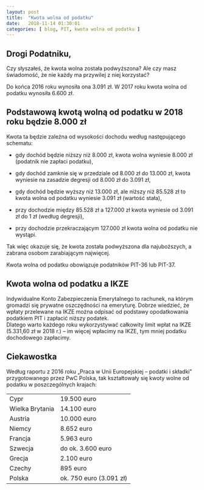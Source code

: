 ```yaml
---
layout: post
title:  "Kwota wolna od podatku"
date:   2018-11-14 01:30:01
categories: [ blog, PIT, kwota wolna od podatku ]
---
```


## Drogi Podatniku, 

Czy słyszałeś, że kwota wolna została podwyższona?
Ale czy masz świadomość, że nie każdy ma przywilej z niej korzystać?

Do końca 2016 roku wynosiła ona 3.091 zł. W 2017 roku kwota wolna od podatku wynosiła 6.600 zł. 

## Podstawową kwotą wolną od podatku w 2018 roku będzie 8.000 zł

Kwota ta będzie zależna od wysokości dochodu według następującego schematu:

- gdy dochód będzie niższy niż 8.000 zł, kwota wolna wyniesie 8.000 zł (podatnik nie zapłaci podatku),

- gdy dochód zamknie się w przedziale od 8.000 zł do 13.000 zł, kwota wyniesie na zasadzie degresji od 8.000 zł do 3.091 zł,

- gdy dochód będzie wyższy niż 13.000 zł, ale niższy niż 85.528 zł to kwota wolna od podatku wyniesie 3.091 zł (wartość stała),

- przy dochodzie między 85.528 zł a 127.000 zł kwota wyniesie od 3.091 zł do 1 zł (według degresji),

- przy dochodzie przekraczającym 127.000 zł kwota wolna od podatku nie wystąpi.

Tak więc okazuje się, że kwota została podwyższona dla najuboższych, a zabrana osobom zarabiającym najwięcej.

Kwota wolna od podatku obowiązuje podatników PIT-36 lub PIT-37.

## Kwota wolna od podatku a IKZE
Indywidualne Konto Zabezpieczenia Emerytalnego to rachunek, na którym gromadzi się prywatne oszczędności na emeryturę. 
Dobrze wiedzieć, że wpłaty przelewane na IKZE można odpisać od podstawy opodatkowania podatkiem PIT i zapłacić niższy podatek.  
Dlatego warto każdego roku wykorzystywać całkowity limit wpłat na IKZE (5.331,60 zł w 2018 r.) – im więcej wpłacimy na IKZE, tym mniej podatku dochodowego zapłacimy.

## Ciekawostka
Według raportu z 2016 roku „Praca w Unii Europejskiej – podatki i składki” przygotowanego przez PwC Polska, tak kształtowały się kwoty wolne od podatku w poszczególnych krajach:

<div class="table-wrapper small align-left">
            <table class="small">
                <tbody>
                <tr>
                    <td>Cypr</td>
                    <td>19.500 euro</td>
                </tr>
                <tr>
                    <td>Wielka Brytania</td>
                    <td>14.100 euro             </td>
                </tr>
                <tr>
                    <td>Austria</td>
                    <td> 10.000 euro</td>
                </tr>
                <tr>
                    <td>Niemcy </td>
                    <td>8.652 euro</td>
                </tr>
                     <tr>
                    <td>Francja </td>
                    <td>5.963 euro</td>
                </tr>
                     <tr>
                    <td>Szwecja </td>
                    <td>do ok. 3.600 euro</td>
                </tr>
                     <tr>
                    <td>Grecja </td>
                    <td>2.100 euro</td>
                </tr>
                     <tr>
                    <td>Czechy  </td>
                    <td>895 euro</td>
                </tr>
                     <tr>
                    <td>Polska </td>
                    <td>ok. 750 euro (3.091 zł)</td>
                </tr>
                </tbody>
            </table>
</div>

